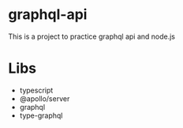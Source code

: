 # graphql-api

This is a project to practice graphql api and node.js

# Libs

- typescript
- @apollo/server
- graphql
- type-graphql
